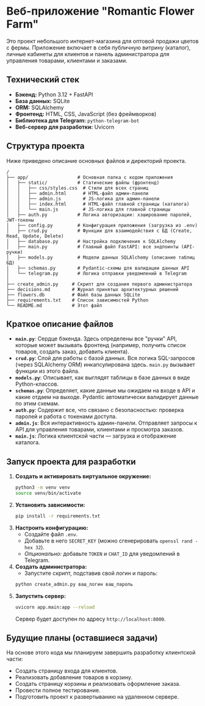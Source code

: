# Веб-приложение "Romantic Flower Farm"

Это проект небольшого интернет-магазина для оптовой продажи цветов с фермы. Приложение включает в себя публичную витрину (каталог), личные кабинеты для клиентов и панель администратора для управления товарами, клиентами и заказами.

## Технический стек

- **Бэкенд:** Python 3.12 + FastAPI
- **База данных:** SQLite
- **ORM:** SQLAlchemy
- **Фронтенд:** HTML, CSS, JavaScript (без фреймворков)
- **Библиотека для Telegram:** `python-telegram-bot`
- **Веб-сервер для разработки:** Uvicorn

## Структура проекта

Ниже приведено описание основных файлов и директорий проекта.

```
/
├── app/                  # Основная папка с кодом приложения
│   ├── static/           # Статические файлы (фронтенд)
│   │   ├── css/styles.css  # Стили для всех страниц
│   │   ├── admin.html      # HTML-файл админ-панели
│   │   ├── admin.js        # JS-логика для админ-панели
│   │   ├── index.html      # HTML-файл главной страницы (каталога)
│   │   └── main.js         # JS-логика для главной страницы
│   ├── auth.py           # Логика авторизации: хэширование паролей, JWT-токены
│   ├── config.py         # Конфигурация приложения (загрузка из .env)
│   ├── crud.py           # Функции для взаимодействия с БД (Create, Read, Update, Delete)
│   ├── database.py       # Настройка подключения к SQLAlchemy
│   ├── main.py           # Главный файл FastAPI: все эндпоинты (API-ручки)
│   ├── models.py         # Модели данных SQLAlchemy (описание таблиц БД)
│   ├── schemas.py        # Pydantic-схемы для валидации данных API
│   └── telegram.py       # Логика отправки уведомлений в Telegram
│
├── create_admin.py     # Скрипт для создания первого администратора
├── decisions.md        # Журнал принятых архитектурных решений
├── flowers.db          # Файл базы данных SQLite
├── requirements.txt    # Список зависимостей Python
└── README.md           # Этот файл
```

## Краткое описание файлов

- **`main.py`**: Сердце бэкенда. Здесь определены все "ручки" API, которые может вызывать фронтенд (например, получить список товаров, создать заказ, добавить клиента).
- **`crud.py`**: Слой для работы с базой данных. Вся логика SQL-запросов (через SQLAlchemy ORM) инкапсулирована здесь. `main.py` вызывает функции из этого файла.
- **`models.py`**: Описывает, как выглядят таблицы в базе данных в виде Python-классов.
- **`schemas.py`**: Определяет, какие данные мы ожидаем на входе в API и какие отдаем на выходе. Pydantic автоматически валидирует данные по этим схемам.
- **`auth.py`**: Содержит все, что связано с безопасностью: проверка паролей и работа с токенами доступа.
- **`admin.js`**: Вся интерактивность админ-панели. Отправляет запросы к API для управления товарами, клиентами и просмотра заказов.
- **`main.js`**: Логика клиентской части — загрузка и отображение каталога.

## Запуск проекта для разработки

1.  **Создать и активировать виртуальное окружение:**
    ```bash
    python3 -m venv venv
    source venv/bin/activate
    ```
2.  **Установить зависимости:**
    ```bash
    pip install -r requirements.txt
    ```
3.  **Настроить конфигурацию:**
    - Создайте файл `.env`.
    - Добавьте в него `SECRET_KEY` (можно сгенерировать `openssl rand -hex 32`).
    - *Опционально:* добавьте `TOKEN` и `CHAT_ID` для уведомлений в Telegram.
4.  **Создать администратора:**
    - Запустите скрипт, подставив свой логин и пароль:
    ```bash
    python create_admin.py ваш_логин ваш_пароль
    ```
5.  **Запустить сервер:**
    ```bash
    uvicorn app.main:app --reload
    ```
    Сервер будет доступен по адресу `http://localhost:8000`.

## Будущие планы (оставшиеся задачи)

На основе этого кода мы планируем завершить разработку клиентской части:
- Создать страницу входа для клиентов.
- Реализовать добавление товаров в корзину.
- Создать страницу корзины и реализовать оформление заказа.
- Провести полное тестирование.
- Подготовить проект к развертыванию на удаленном сервере.